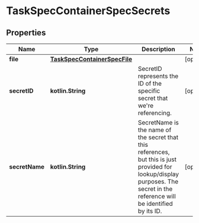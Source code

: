 
# TaskSpecContainerSpecSecrets

## Properties
Name | Type | Description | Notes
------------ | ------------- | ------------- | -------------
**file** | [**TaskSpecContainerSpecFile**](TaskSpecContainerSpecFile.md) |  |  [optional]
**secretID** | **kotlin.String** | SecretID represents the ID of the specific secret that we&#39;re referencing.  |  [optional]
**secretName** | **kotlin.String** | SecretName is the name of the secret that this references, but this is just provided for lookup/display purposes. The secret in the reference will be identified by its ID.  |  [optional]



